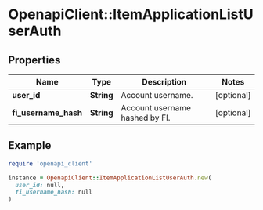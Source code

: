 # OpenapiClient::ItemApplicationListUserAuth

## Properties

| Name | Type | Description | Notes |
| ---- | ---- | ----------- | ----- |
| **user_id** | **String** | Account username. | [optional] |
| **fi_username_hash** | **String** | Account username hashed by FI. | [optional] |

## Example

```ruby
require 'openapi_client'

instance = OpenapiClient::ItemApplicationListUserAuth.new(
  user_id: null,
  fi_username_hash: null
)
```

